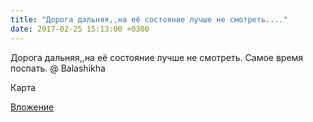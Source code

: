 ```yaml
---
title: "Дорога дальняя,,на её состояние лучше не смотреть...."
date: 2017-02-25 15:13:00 +0300
---
```


Дорога дальняя,,на её состояние лучше не смотреть. Самое время поспать. @ Balashikha

Карта

[Вложение](https://vk.com/photo41076938_456240144)
